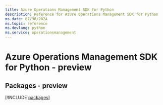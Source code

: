 ```yaml
---
title: Azure Operations Management SDK for Python
description: Reference for Azure Operations Management SDK for Python
ms.date: 07/30/2024
ms.topic: reference
ms.devlang: python
ms.service: operationsmanagement
---
```

# Azure Operations Management SDK for Python - preview
## Packages - preview
[!INCLUDE [packages](operations-management-index.md)]